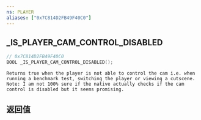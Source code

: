 ```yaml
---
ns: PLAYER
aliases: ["0x7C814D2FB49F40C0"]
---
```

## _IS_PLAYER_CAM_CONTROL_DISABLED

```c
// 0x7C814D2FB49F40C0
BOOL _IS_PLAYER_CAM_CONTROL_DISABLED();
```

```
Returns true when the player is not able to control the cam i.e. when running a benchmark test, switching the player or viewing a cutscene.  
Note: I am not 100% sure if the native actually checks if the cam control is disabled but it seems promising.  
```

## 返回值
